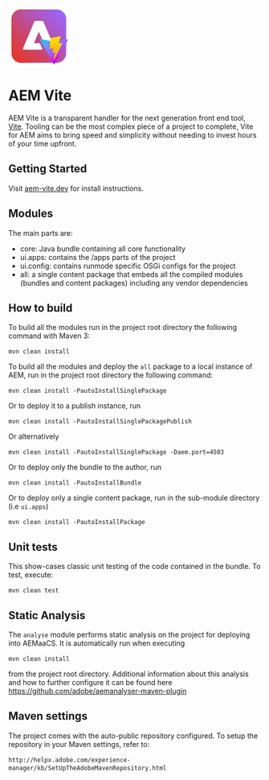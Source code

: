<p align="center">
  <a href="https://vitejs.dev" target="_blank" rel="noopener noreferrer">
    
![AEM Vite Logo](./logo-outlined.png)

  </a>
</p>

# AEM Vite

AEM Vite is a transparent handler for the next generation front end tool, [Vite](https://vitejs.dev/). Tooling can
be the most complex piece of a project to complete, Vite for AEM aims to bring speed and simplicity without needing to
invest hours of your time upfront.

## Getting Started

Visit [aem-vite.dev](https://aem-vite.dev) for install instructions.

## Modules

The main parts are:

* core: Java bundle containing all core functionality
* ui.apps: contains the /apps parts of the project
* ui.config: contains runmode specific OSGi configs for the project
* all: a single content package that embeds all the compiled modules (bundles and content packages) including any
  vendor dependencies

## How to build

To build all the modules run in the project root directory the following command with Maven 3:

    mvn clean install

To build all the modules and deploy the `all` package to a local instance of AEM, run in the project root directory the
following command:

    mvn clean install -PautoInstallSinglePackage

Or to deploy it to a publish instance, run

    mvn clean install -PautoInstallSinglePackagePublish

Or alternatively

    mvn clean install -PautoInstallSinglePackage -Daem.port=4503

Or to deploy only the bundle to the author, run

    mvn clean install -PautoInstallBundle

Or to deploy only a single content package, run in the sub-module directory (i.e `ui.apps`)

    mvn clean install -PautoInstallPackage

## Unit tests

This show-cases classic unit testing of the code contained in the bundle. To test, execute:

    mvn clean test

## Static Analysis

The `analyse` module performs static analysis on the project for deploying into AEMaaCS. It is automatically run when
executing

    mvn clean install

from the project root directory. Additional information about this analysis and how to further configure it can be found
here https://github.com/adobe/aemanalyser-maven-plugin

## Maven settings

The project comes with the auto-public repository configured. To setup the repository in your Maven settings, refer to:

    http://helpx.adobe.com/experience-manager/kb/SetUpTheAdobeMavenRepository.html
